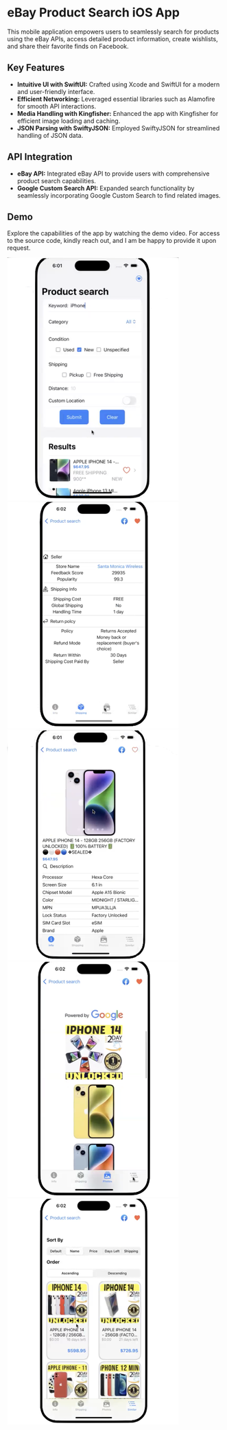 <!DOCTYPE html>
<html lang="en">
<head>
  <meta charset="UTF-8">
  <meta name="viewport" content="width=device-width, initial-scale=1.0">
</head>
<body>

  <h1>eBay Product Search iOS App</h1>
  <p>This mobile application empowers users to seamlessly search for products using the eBay APIs, access detailed product information, create wishlists, and share their favorite finds on Facebook.</p>

  <h2>Key Features</h2>
  <ul>
    <li><strong>Intuitive UI with SwiftUI:</strong> Crafted using Xcode and SwiftUI for a modern and user-friendly interface.</li>
    <li><strong>Efficient Networking:</strong> Leveraged essential libraries such as Alamofire for smooth API interactions.</li>
    <li><strong>Media Handling with Kingfisher:</strong> Enhanced the app with Kingfisher for efficient image loading and caching.</li>
    <li><strong>JSON Parsing with SwiftyJSON:</strong> Employed SwiftyJSON for streamlined handling of JSON data.</li>
  </ul>

  <h2>API Integration</h2>
  <ul>
    <li><strong>eBay API:</strong> Integrated eBay API to provide users with comprehensive product search capabilities.</li>
    <li><strong>Google Custom Search API:</strong> Expanded search functionality by seamlessly incorporating Google Custom Search to find related images.</li>
  </ul>

  <h2>Demo</h2>
  <p>Explore the capabilities of the app by watching the demo video. For access to the source code, kindly reach out, and I am be happy to provide it upon request.</p>
<img src="https://github.com/evanshiu/eBay_app/blob/main/img/iphone4.png" alt="Image" width="400">
<img src="https://github.com/evanshiu/eBay_app/blob/main/img/iphone1.png" alt="Image" width="400">
<img src="https://github.com/evanshiu/eBay_app/blob/main/img/iphone5.png" alt="Image" width="400">
<img src="https://github.com/evanshiu/eBay_app/blob/main/img/iphone2.png" alt="Image" width="400">
<img src="https://github.com/evanshiu/eBay_app/blob/main/img/iphone3.png" alt="Image" width="400">


</body>
</html>
